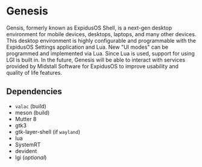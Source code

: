 # Genesis

Gensis, formerly known as ExpidusOS Shell, is a next-gen desktop environment for mobile devices, desktops, laptops, and many other devices. This desktop environment is highly configurable and programmable with the ExpidusOS Settings application and Lua. New "UI modes" can be programmed and implemented via Lua. Since Lua is used, support for using LGI is built in. In the future, Genesis will be able to interact with services provided by Midstall Software for ExpidusOS to improve usability and quality of life features.

## Dependencies
* `valac` (build)
* meson (build)
* Mutter 8
* gtk3
* gtk-layer-shell (if `wayland`)
* lua
* SystemRT
* devident
* lgi (*optional*)